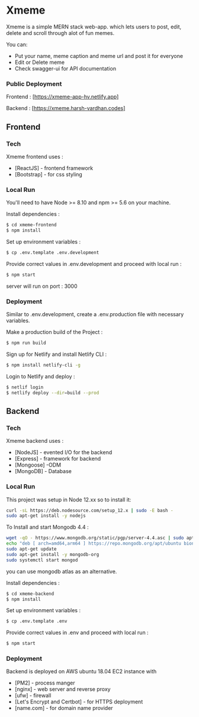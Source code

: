 # Xmeme


Xmeme is a simple MERN stack web-app. which lets users to post, edit, delete and scroll through alot of fun memes.



You can:
  - Put your name, meme caption and meme url and post it for everyone
  - Edit or Delete meme
  - Check swagger-ui for API documentation 
  
### Public Deployment 

Frontend : [https://xmeme-app-hv.netlify.app]

Backend : [https://xmeme.harsh-vardhan.codes]


## Frontend 


### Tech

Xmeme frontend uses : 

* [ReactJS] - 	frontend framework
* [Bootstrap] - for css styling

### Local Run

You'll need to have Node >= 8.10 and npm >= 5.6 on your machine. 

Install dependencies :

```sh
$ cd xmeme-frontend
$ npm install
```

Set up environment variables :

```sh
$ cp .env.template .env.development
```

Provide correct values in .env.development and proceed with local run :

```sh
$ npm start
```
server will run on port : 3000


### Deployment

Similar to .env.development, create a .env.production file with necessary variables.

Make a production build of the Project :

```sh
$ npm run build
```

Sign up for Netlify and install Netlify CLI : 

```sh
$ npm install netlify-cli -g
```

Login to Netlify and deploy : 

```sh
$ netlif login
$ netlify deploy --dir=build --prod
```


## Backend 

### Tech

Xmeme backend uses : 

* [NodeJS] -  evented I/O for the backend
* [Express] - framework for backend
* [Mongoose] -ODM
* [MongoDB] - Database

### Local Run

This project was setup in Node 12.xx so to install it:

```sh
curl -sL https://deb.nodesource.com/setup_12.x | sudo -E bash -
sudo apt-get install -y nodejs
```

To Install and start Mongodb 4.4 :
```sh
wget -qO - https://www.mongodb.org/static/pgp/server-4.4.asc | sudo apt-key add -
echo "deb [ arch=amd64,arm64 ] https://repo.mongodb.org/apt/ubuntu bionic/mongodb-org/4.4 multiverse" | sudo tee /etc/apt/sources.list.d/mongodb-org-4.4.list
sudo apt-get update
sudo apt-get install -y mongodb-org
sudo systemctl start mongod
```
you can use mongodb atlas as an alternative.


Install dependencies :

```sh
$ cd xmeme-backend
$ npm install
```

Set up environment variables :

```sh
$ cp .env.template .env
```

Provide correct values in .env and proceed with local run :

```sh
$ npm start
```

### Deployment

Backend is deployed on  AWS ubuntu 18.04 EC2 instance with 

 * [PM2] -  	process manger
 * [nginx] - 	web server and reverse proxy
 * [ufw] - 	firewall
 * [Let's Encrypt and Certbot] -  for HTTPS deployment
 * [name.com] - for domain name provider










